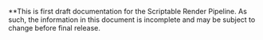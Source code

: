 **This is first draft documentation for the Scriptable Render Pipeline. As such, the information in this document is incomplete and may be subject to change before final release.